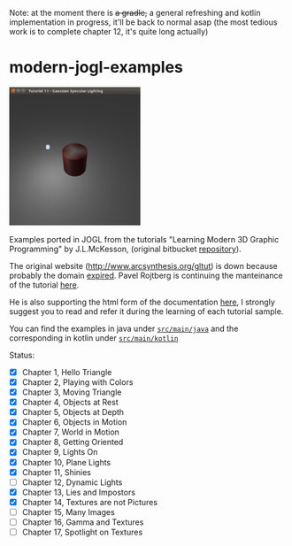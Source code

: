 Note: at the moment there is ~~a gradle,~~ a general refreshing and kotlin implementation in progress, it'll be back to normal asap (the most tedious work is to complete chapter 12, it's quite long actually)

modern-jogl-examples
====================

<img src="./src/main/resources/screenshots/jogl.png" height="250px"> 

Examples ported in JOGL from the tutorials "Learning Modern 3D Graphic Programming" by J.L.McKesson, (original bitbucket [repository](https://bitbucket.org/alfonse/gltut/overview)).

The original website (http://www.arcsynthesis.org/gltut) is down because probably the domain [expired](https://bitbucket.org/alfonse/gltut/issues/127/arcsynthesisorg-web-site). Pavel Rojtberg is continuing the manteinance of the tutorial [here](https://github.com/paroj/gltut). 

He is also supporting the html form of the documentation [here](https://paroj.github.io/gltut/), I strongly suggest you to read and refer it during the learning of each tutorial sample.

You can find the examples in java under [`src/main/java`](https://github.com/java-opengl-labs/modern-jogl-examples/tree/master/src/main/java/main) and the corresponding in kotlin under [`src/main/kotlin`](https://github.com/java-opengl-labs/modern-jogl-examples/tree/master/src/main/kotlin/main)

Status:

- [x] Chapter 1, Hello Triangle
- [x] Chapter 2, Playing with Colors
- [x] Chapter 3, Moving Triangle
- [x] Chapter 4, Objects at Rest
- [x] Chapter 5, Objects at Depth
- [x] Chapter 6, Objects in Motion
- [x] Chapter 7, World in Motion
- [x] Chapter 8, Getting Oriented
- [x] Chapter 9, Lights On
- [x] Chapter 10, Plane Lights
- [x] Chapter 11, Shinies
- [ ] Chapter 12, Dynamic Lights
- [x] Chapter 13, Lies and Impostors
- [x] Chapter 14, Textures are not Pictures
- [ ] Chapter 15, Many Images
- [ ] Chapter 16, Gamma and Textures
- [ ] Chapter 17, Spotlight on Textures

